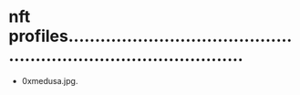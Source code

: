 # nft profiles......................................................................................
- 0xmedusa.jpg.
